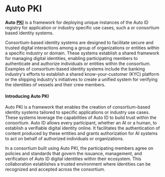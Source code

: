 # Auto PKI

**Auto** [**PKI**](../../additional-learning/security-basics/public-key-infrastructure.md) is a framework for deploying unique instances of the Auto ID registry for application or industry specific use cases, such a or consortium based identity systems.

Consortium-based identity systems are designed to facilitate secure and trusted digital interactions among a group of organizations or entities within a specific industry or domain. These systems establish a shared framework for managing digital identities, enabling participating members to authenticate and authorize individuals or entities within the consortium. Examples of consortium-based identity systems include the banking industry's efforts to establish a shared know-your-customer (KYC) platform or the shipping industry's initiatives to create a unified system for verifying the identities of vessels and their crew members.

#### Introducing Auto PKI

Auto PKI is a framework that enables the creation of consortium-based identity systems tailored to specific applications or industry use cases. These systems leverage the capabilities of Auto ID to build trust within the consortium. Auto ID allows every participant, whether an AI or a human, to establish a verifiable digital identity online. It facilitates the authentication of content produced by these entities and grants authorization for AI systems to act on behalf of authorized individuals or organizations.

In a consortium built using Auto PKI, the participating members agree on policies and standards that govern the issuance, management, and verification of Auto ID digital identities within their ecosystem. This collaboration establishes a trusted environment where identities can be recognized and accepted across the consortium.
